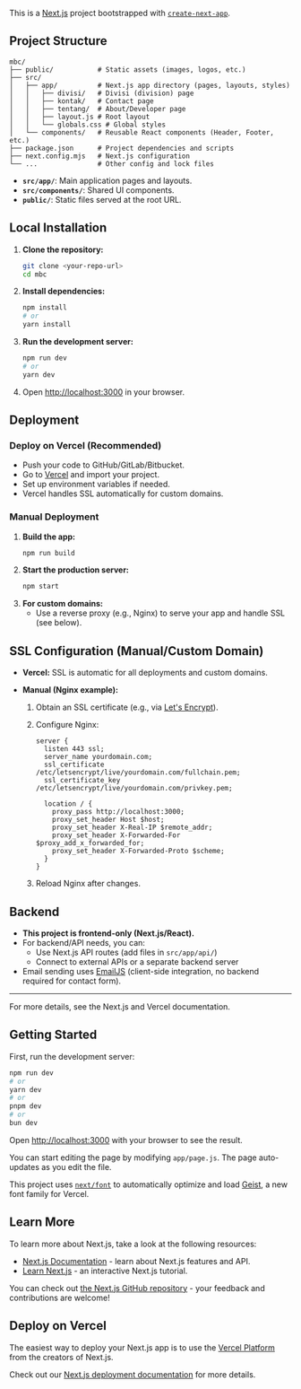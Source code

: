 This is a [Next.js](https://nextjs.org) project bootstrapped with [`create-next-app`](https://github.com/vercel/next.js/tree/canary/packages/create-next-app).

## Project Structure

```
mbc/
├── public/           # Static assets (images, logos, etc.)
├── src/
│   ├── app/          # Next.js app directory (pages, layouts, styles)
│   │   ├── divisi/   # Divisi (division) page
│   │   ├── kontak/   # Contact page
│   │   ├── tentang/  # About/Developer page
│   │   ├── layout.js # Root layout
│   │   └── globals.css # Global styles
│   └── components/   # Reusable React components (Header, Footer, etc.)
├── package.json      # Project dependencies and scripts
├── next.config.mjs   # Next.js configuration
└── ...               # Other config and lock files
```

- **`src/app/`**: Main application pages and layouts.
- **`src/components/`**: Shared UI components.
- **`public/`**: Static files served at the root URL.

## Local Installation

1. **Clone the repository:**
   ```bash
   git clone <your-repo-url>
   cd mbc
   ```
2. **Install dependencies:**
   ```bash
   npm install
   # or
   yarn install
   ```
3. **Run the development server:**
   ```bash
   npm run dev
   # or
   yarn dev
   ```
4. Open [http://localhost:3000](http://localhost:3000) in your browser.

## Deployment

### Deploy on Vercel (Recommended)

- Push your code to GitHub/GitLab/Bitbucket.
- Go to [Vercel](https://vercel.com/import) and import your project.
- Set up environment variables if needed.
- Vercel handles SSL automatically for custom domains.

### Manual Deployment

1. **Build the app:**
   ```bash
   npm run build
   ```
2. **Start the production server:**
   ```bash
   npm start
   ```
3. **For custom domains:**
   - Use a reverse proxy (e.g., Nginx) to serve your app and handle SSL (see below).

## SSL Configuration (Manual/Custom Domain)

- **Vercel:** SSL is automatic for all deployments and custom domains.
- **Manual (Nginx example):**

  1. Obtain an SSL certificate (e.g., via [Let's Encrypt](https://letsencrypt.org/)).
  2. Configure Nginx:

     ```nginx
     server {
       listen 443 ssl;
       server_name yourdomain.com;
       ssl_certificate /etc/letsencrypt/live/yourdomain.com/fullchain.pem;
       ssl_certificate_key /etc/letsencrypt/live/yourdomain.com/privkey.pem;

       location / {
         proxy_pass http://localhost:3000;
         proxy_set_header Host $host;
         proxy_set_header X-Real-IP $remote_addr;
         proxy_set_header X-Forwarded-For $proxy_add_x_forwarded_for;
         proxy_set_header X-Forwarded-Proto $scheme;
       }
     }
     ```

  3. Reload Nginx after changes.

## Backend

- **This project is frontend-only (Next.js/React).**
- For backend/API needs, you can:
  - Use Next.js API routes (add files in `src/app/api/`)
  - Connect to external APIs or a separate backend server
- Email sending uses [EmailJS](https://www.emailjs.com/) (client-side integration, no backend required for contact form).

---

For more details, see the Next.js and Vercel documentation.

## Getting Started

First, run the development server:

```bash
npm run dev
# or
yarn dev
# or
pnpm dev
# or
bun dev
```

Open [http://localhost:3000](http://localhost:3000) with your browser to see the result.

You can start editing the page by modifying `app/page.js`. The page auto-updates as you edit the file.

This project uses [`next/font`](https://nextjs.org/docs/app/building-your-application/optimizing/fonts) to automatically optimize and load [Geist](https://vercel.com/font), a new font family for Vercel.

## Learn More

To learn more about Next.js, take a look at the following resources:

- [Next.js Documentation](https://nextjs.org/docs) - learn about Next.js features and API.
- [Learn Next.js](https://nextjs.org/learn) - an interactive Next.js tutorial.

You can check out [the Next.js GitHub repository](https://github.com/vercel/next.js) - your feedback and contributions are welcome!

## Deploy on Vercel

The easiest way to deploy your Next.js app is to use the [Vercel Platform](https://vercel.com/new?utm_medium=default-template&filter=next.js&utm_source=create-next-app&utm_campaign=create-next-app-readme) from the creators of Next.js.

Check out our [Next.js deployment documentation](https://nextjs.org/docs/app/building-your-application/deploying) for more details.
